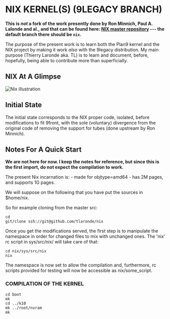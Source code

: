 # NIX KERNEL(S) (9LEGACY BRANCH)

**This is _not_ a fork of the work presently done by Ron Minnich,
Paul A. Lalonde and al., and that can be found 
here: [NIX master repository](https://github.com/rminnich/9front) ---
the default branch there should be `nix`.**

The purpose of the present work is to learn both the Plan9 kernel and
the NIX project by making it work _also_ with the 9legacy distribution.
My main purpose (Thierry Laronde aka. TL) is to learn and document,
before, hopefully, being able to contribute more than superficially.
 
## NIX At A Glimpse

![Nix illustration](https://notes.kergis.com/nix-os/img/nix.jpg)

## Initial State

The initial state corresponds to the NIX proper code, isolated, before
modifications to fit 9front, with the sole (voluntary) divergence from
the original code of removing the support for tubes (done upstream by
Ron Minnich).

## Notes For A Quick Start

**We are not here for now. I keep the notes for reference, but since
this is the first import, do not expect the compilation to work.**

The present Nix incarnation is:
	- made for objtype=amd64
 	- has 2M pages, and supports 1G pages.

We will suppose on the following that you have put the sources
in $home/nix.

So for example cloning from the master src:

```
cd
git/clone ssh://git@github.com/tlaronde/nix
```

Once you get the modifications served, the first step is to
manipulate the namespace in order for changed files to
mix with unchanged ones. The 'nix' rc script in
sys/src/nix/ will take care of that:

```
cd nix/sys/src/nix
nix
```

The namespace is now set to allow the compilation and,
furthermore, rc scripts provided for testing will now be
accessible as nix/some_script.

### COMPILATION OF THE KERNEL

```
cd boot
mk
cd ../k10
mk ../root/nvram
mk
```

